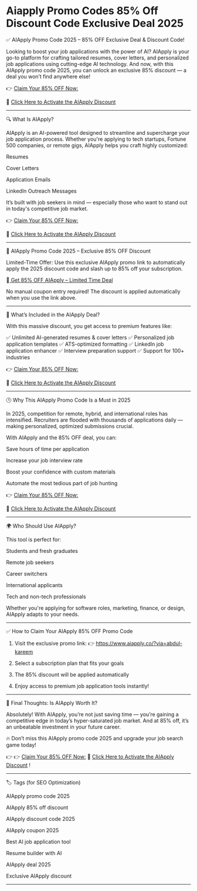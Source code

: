 # Aiapply Promo Codes 85% Off  Discount Code Exclusive Deal 2025


✅ AIApply Promo Code 2025 – 85% OFF Exclusive Deal & Discount Code!

Looking to boost your job applications with the power of AI? AIApply is your go-to platform for crafting tailored resumes, cover letters, and personalized job applications using cutting-edge AI technology. And now, with this AIApply promo code 2025, you can unlock an exclusive 85% discount — a deal you won’t find anywhere else!

👉 [Claim Your 85% OFF Now:](https://www.aiapply.co/?via=abdul-kareem)

🔗 [Click Here to Activate the AIApply Discount](https://www.aiapply.co/?via=abdul-kareem)


---

🔍 What Is AIApply?

AIApply is an AI-powered tool designed to streamline and supercharge your job application process. Whether you're applying to tech startups, Fortune 500 companies, or remote gigs, AIApply helps you craft highly customized:

Resumes

Cover Letters

Application Emails

LinkedIn Outreach Messages


It’s built with job seekers in mind — especially those who want to stand out in today's competitive job market.

👉 [Claim Your 85% OFF Now:](https://www.aiapply.co/?via=abdul-kareem)

🔗 [Click Here to Activate the AIApply Discount](https://www.aiapply.co/?via=abdul-kareem)


---

💸 AIApply Promo Code 2025 – Exclusive 85% OFF Discount

Limited-Time Offer: Use this exclusive AIApply promo link to automatically apply the 2025 discount code and slash up to 85% off your subscription.

🔗[ Get 85% OFF AIApply – Limited Time Deal](https://www.aiapply.co/?via=abdul-kareem)

No manual coupon entry required! The discount is applied automatically when you use the link above.


---

🎁 What’s Included in the AIApply Deal?

With this massive discount, you get access to premium features like:

✅ Unlimited AI-generated resumes & cover letters
✅ Personalized job application templates
✅ ATS-optimized formatting
✅ LinkedIn job application enhancer
✅ Interview preparation support
✅ Support for 100+ industries

👉 [Claim Your 85% OFF Now:](https://www.aiapply.co/?via=abdul-kareem)

🔗 [Click Here to Activate the AIApply Discount](https://www.aiapply.co/?via=abdul-kareem)


---

🕒 Why This AIApply Promo Code Is a Must in 2025

In 2025, competition for remote, hybrid, and international roles has intensified. Recruiters are flooded with thousands of applications daily — making personalized, optimized submissions crucial.

With AIApply and the 85% OFF deal, you can:

Save hours of time per application

Increase your job interview rate

Boost your confidence with custom materials

Automate the most tedious part of job hunting


👉 [Claim Your 85% OFF Now:](https://www.aiapply.co/?via=abdul-kareem)

🔗 [Click Here to Activate the AIApply Discount](https://www.aiapply.co/?via=abdul-kareem)


---

🌍 Who Should Use AIApply?

This tool is perfect for:

Students and fresh graduates

Remote job seekers

Career switchers

International applicants

Tech and non-tech professionals


Whether you're applying for software roles, marketing, finance, or design, AIApply adapts to your needs.


---

✅ How to Claim Your AIApply 85% OFF Promo Code

1. Visit the exclusive promo link:
👉  https://www.aiapply.co/?via=abdul-kareem


2. Select a subscription plan that fits your goals


3. The 85% discount will be applied automatically


4. Enjoy access to premium job application tools instantly!




---

🧠 Final Thoughts: Is AIApply Worth It?

Absolutely! With AIApply, you’re not just saving time — you’re gaining a competitive edge in today’s hyper-saturated job market. And at 85% off, it’s an unbeatable investment in your future career.

🔥 Don’t miss this AIApply promo code 2025 and upgrade your job search game today!

👉 
👉 [Claim Your 85% OFF Now:](https://www.aiapply.co/?via=abdul-kareem) 
🔗 [Click Here to Activate the AIApply Discount](https://www.aiapply.co/?via=abdul-kareem)
!


---

🏷️ Tags (for SEO Optimization)

AIApply promo code 2025

AIApply 85% off discount

AIApply discount code 2025

AIApply coupon 2025

Best AI job application tool

Resume builder with AI

AIApply deal 2025

Exclusive AIApply discount



---



